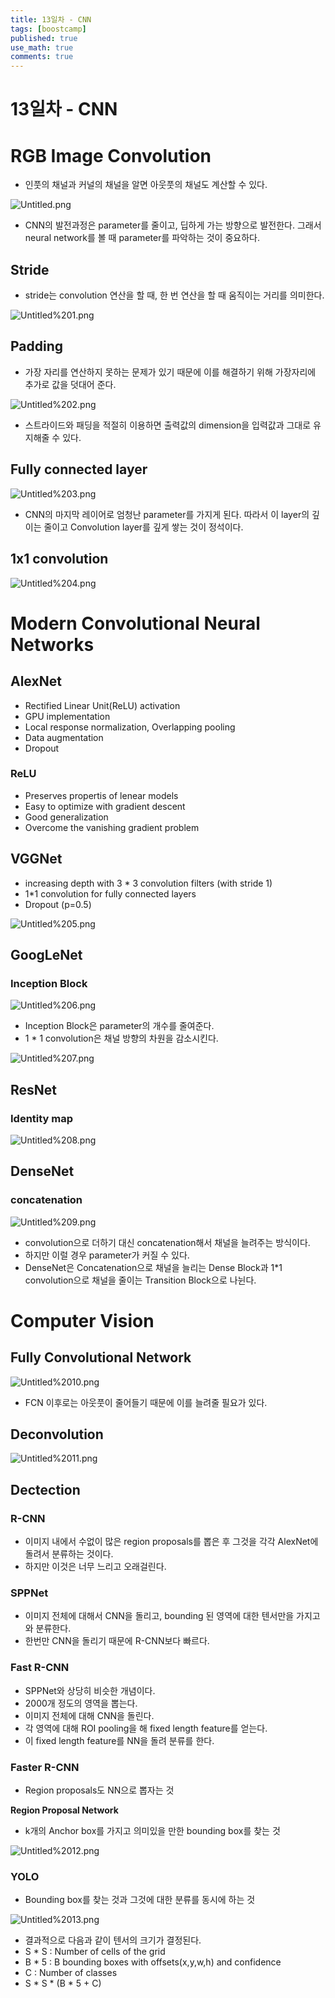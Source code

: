 ```yaml
---
title: 13일차 - CNN
tags: [boostcamp]
published: true
use_math: true
comments: true
---
```

# 13일차 - CNN

# RGB Image Convolution

- 인풋의 채널과 커널의 채널을 알면 아웃풋의 채널도 계산할 수 있다.

![Untitled.png](/images/2021-02-04/027/Untitled.png)
- CNN의 발전과정은 parameter를 줄이고, 딥하게 가는 방향으로 발전한다. 그래서 neural network를 볼 때 parameter를 파악하는 것이 중요하다.

## Stride

- stride는 convolution 연산을 할 때, 한 번 연산을 할 때 움직이는 거리를 의미한다.

![Untitled%201.png](/images/2021-02-04/027/Untitled%201.png)
## Padding

- 가장 자리를 연산하지 못하는 문제가 있기 때문에 이를 해결하기 위해 가장자리에 추가로 값을 덧대어 준다.

![Untitled%202.png](/images/2021-02-04/027/Untitled%202.png)
- 스트라이드와 패딩을 적절히 이용하면 출력값의 dimension을 입력값과 그대로 유지해줄 수 있다.

## Fully connected layer

![Untitled%203.png](/images/2021-02-04/027/Untitled%203.png)
- CNN의 마지막 레이어로 엄청난 parameter를 가지게 된다. 따라서 이 layer의 깊이는 줄이고 Convolution layer를 깊게 쌓는 것이 정석이다.

## 1x1 convolution

![Untitled%204.png](/images/2021-02-04/027/Untitled%204.png)
# Modern Convolutional Neural Networks

## AlexNet

- Rectified Linear Unit(ReLU) activation
- GPU implementation
- Local response normalization, Overlapping pooling
- Data augmentation
- Dropout

### ReLU

- Preserves propertis of lenear models
- Easy to optimize with gradient descent
- Good generalization
- Overcome the vanishing gradient problem

## VGGNet

- increasing depth with 3 * 3 convolution filters (with stride 1)
- 1*1 convolution for fully connected layers
- Dropout (p=0.5)

![Untitled%205.png](/images/2021-02-04/027/Untitled%205.png)
## GoogLeNet

### Inception Block

![Untitled%206.png](/images/2021-02-04/027/Untitled%206.png)
- Inception Block은 parameter의 개수를 줄여준다.
- 1 * 1 convolution은 채널 방향의 차원을 감소시킨다.

![Untitled%207.png](/images/2021-02-04/027/Untitled%207.png)
## ResNet

### Identity map

![Untitled%208.png](/images/2021-02-04/027/Untitled%208.png)
## DenseNet

### concatenation

![Untitled%209.png](/images/2021-02-04/027/Untitled%209.png)
- convolution으로 더하기 대신 concatenation해서 채널을 늘려주는 방식이다.
- 하지만 이럴 경우 parameter가 커질 수 있다.
- DenseNet은 Concatenation으로 채널을 늘리는 Dense Block과 1*1 convolution으로 채널을 줄이는 Transition Block으로 나뉜다.

# Computer Vision

## Fully Convolutional Network

![Untitled%2010.png](/images/2021-02-04/027/Untitled%2010.png)
- FCN 이후로는 아웃풋이 줄어들기 때문에 이를 늘려줄 필요가 있다.

## Deconvolution

![Untitled%2011.png](/images/2021-02-04/027/Untitled%2011.png)
## Dectection

### R-CNN

- 이미지 내에서 수없이 많은 region proposals를 뽑은 후 그것을 각각 AlexNet에 돌려서 분류하는 것이다.
- 하지만 이것은 너무 느리고 오래걸린다.

### SPPNet

- 이미지 전체에 대해서 CNN을 돌리고, bounding 된 영역에 대한 텐서만을 가지고와 분류한다.
- 한번만 CNN을 돌리기 때문에 R-CNN보다 빠르다.

### Fast R-CNN

- SPPNet와 상당히 비슷한 개념이다.
- 2000개 정도의 영역을 뽑는다.
- 이미지 전체에 대해 CNN을 돌린다.
- 각 영역에 대해 ROI pooling을 해 fixed length feature를 얻는다.
- 이 fixed length feature를 NN을 돌려 분류를 한다.

### Faster R-CNN

- Region proposals도 NN으로 뽑자는 것

**Region Proposal Network**

- k개의 Anchor box를 가지고 의미있을 만한 bounding box를 찾는 것

![Untitled%2012.png](/images/2021-02-04/027/Untitled%2012.png)
### YOLO

- Bounding box를 찾는 것과 그것에 대한 분류를 동시에 하는 것

![Untitled%2013.png](/images/2021-02-04/027/Untitled%2013.png)
- 결과적으로 다음과 같이 텐서의 크기가 결정된다.
- S * S : Number of cells of the grid
- B * 5 : B bounding boxes with offsets(x,y,w,h) and confidence
- C : Number of classes
- S * S * (B * 5 + C)
